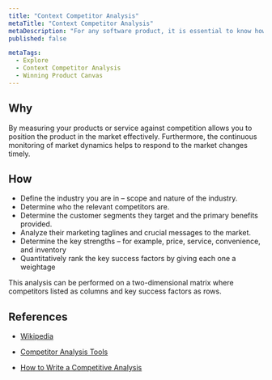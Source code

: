 ```yaml
---
title: "Context Competitor Analysis"
metaTitle: "Context Competitor Analysis"
metaDescription: "For any software product, it is essential to know how well it is doing against the competition. Competitor analysis is used to measure how competitive your product or service against the competition"
published: false

metaTags:
  - Explore
  - Context Competitor Analysis
  - Winning Product Canvas
---
```



## Why
By measuring your products or service against competition allows you to position the product in the market effectively. Furthermore, the continuous monitoring of market dynamics helps to respond to the market changes timely.

## How
- Define the industry you are in – scope and nature of the industry.
- Determine who the relevant competitors are.
- Determine the customer segments they target and the primary benefits provided.
- Analyze their marketing taglines and crucial messages to the market.
- Determine the key strengths – for example, price, service, convenience, and inventory
- Quantitatively rank the key success factors by giving each one a weightage

This analysis can be performed on a two-dimensional matrix where competitors listed as columns and key success factors as rows.

## References

- [Wikipedia](https://en.wikipedia.org/wiki/Competitor_analysis)

- [Competitor Analysis Tools](https://neilpatel.com/blog/12-competitor-analysis-tools-that-will-improve-your-site-traffic/)

- [How to Write a Competitive Analysis](https://expertprogrammanagement.com/2017/01/competitive-analysis-template/)
